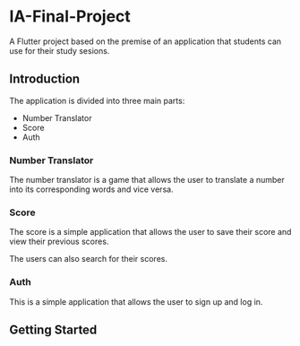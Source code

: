 # IA-Final-Project

A Flutter project based on the premise of an application that students can use for their study sesions.
## Introduction

The application is divided into three main parts:

- Number Translator
- Score
- Auth

### Number Translator

The number translator is a game that allows the user to translate a number into its corresponding words and vice versa.

### Score

The score is a simple application that allows the user to save their score and view their previous scores.

The users can also search for their scores.

### Auth

This is a simple application that allows the user to sign up and log in.

## Getting Started


